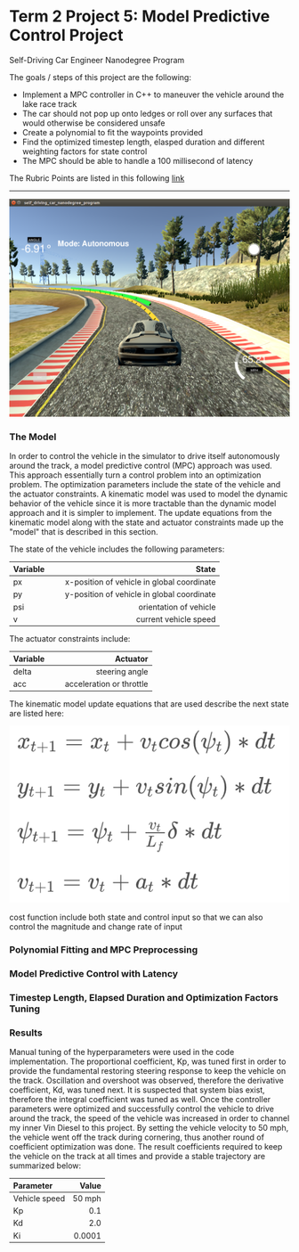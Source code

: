 # **Term 2 Project 5: Model Predictive Control Project**
Self-Driving Car Engineer Nanodegree Program

The goals / steps of this project are the following:

* Implement a MPC controller in C++ to maneuver the vehicle around the lake race track 
* The car should not pop up onto ledges or roll over any surfaces that would otherwise be considered unsafe
* Create a polynomial to fit the waypoints provided
* Find the optimized timestep length, elasped duration and different weighting factors for state control
* The MPC should be able to handle a 100 millisecond of latency

[//]: # (Image References)

[image1]: ./images/MPC_1.png "MPC"
[image2]: ./images/state.png "state"

The Rubric Points are listed in this following [link](https://review.udacity.com/#!/rubrics/896/view)   

---

![alt text][image1]

### The Model

In order to control the vehicle in the simulator to drive itself autonomously around the track, a model predictive control (MPC) approach was used.  This approach essentially turn a control problem into an optimization problem.  The optimization parameters include the state of the vehicle and the actuator constraints.  A kinematic model was used to model the dynamic behavior of the vehicle since it is more tractable than the dynamic model approach and it is simpler to implement.  The update equations from the kinematic model along with the state and actuator constraints made up the "model" that is described in this section.

The state of the vehicle includes the following parameters:

| Variable     |    State    |
|:--------------|-------------:|
| px            | x-position of vehicle in global coordinate       |
| py     |    y-position of vehicle in global coordinate    |
| psi | orientation of vehicle |
| v | current vehicle speed  |

The actuator constraints include:

| Variable     |    Actuator    |
|:--------------|-------------:|
| delta            | steering angle       |
| acc     |    acceleration or throttle    |

The kinematic model update equations that are used describe the next state are listed here:

![alt text][image2]

cost function include both state and control input so that we can also control the magnitude and change rate of input


### Polynomial Fitting and MPC Preprocessing


### Model Predictive Control with Latency



### Timestep Length, Elapsed Duration and Optimization Factors Tuning 











### Results

Manual tuning of the hyperparameters were used in the code implementation.  The proportional coefficient, Kp, was tuned first in order to provide the fundamental restoring steering response to keep the vehicle on the track.  Oscillation and overshoot was observed, therefore the derivative coefficient, Kd, was tuned next.  It is suspected that system bias exist, therefore the integral coefficient was tuned as well.  Once the controller parameters were optimized and successfully control the vehicle to drive around the track, the speed of the vehicle was increased in order to channel my inner Vin Diesel to this project.  By setting the vehicle velocity to 50 mph, the vehicle went off the track during cornering, thus another round of coefficient optimization was done.  The result coefficients required to keep the vehicle on the track at all times and provide a stable trajectory are summarized below: 

| Parameter     |    Value    |
|:--------------|-------------:|
| Vehicle speed            |50 mph        |
| Kp     |    0.1     |
| Kd | 2.0 |
| Ki | 0.0001 |


